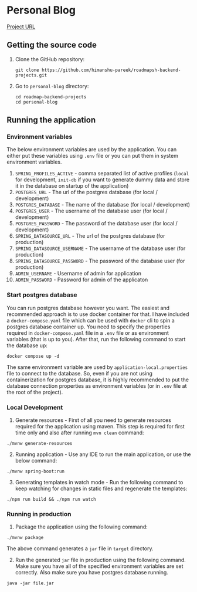 # Personal Blog

[Project URL](https://roadmap.sh/projects/personal-blog)

## Getting the source code

1. Clone the GitHub repository:
   ```shell
   git clone https://github.com/himanshu-pareek/roadmapsh-backend-projects.git
    ```
   
2. Go to `personal-blog` directory:
    ```shell
    cd roadmap-backend-projects
    cd personal-blog
    ```

## Running the application

### Environment variables

The below environment variables are used by the application. You can either put these variables using `.env` file or you can put them in system environment variables.

1. `SPRING_PROFILES_ACTIVE` - comma separated list of active profiles (`local` for development, `init-db` if you want to generate dummy data and store it in the database on startup of the application)
2. `POSTGRES_URL` - The url of the postgres database (for local / development)
3. `POSTGRES_DATABASE` - The name of the database (for local / development)
4. `POSTGRES_USER` - The username of the database user (for local / development)
5. `POSTGRES_PASSWORD` - The password of the database user (for local / development)
6. `SPRING_DATASOURCE_URL` - The url of the postgres database (for production)
7. `SPRING_DATASOURCE_USERNAME` - The username of the database user (for production)
8. `SPRING_DATASOURCE_PASSWORD` - The password of the database user (for production)
8. `ADMIN_USERNAME` - Username of admin for application
10. `ADMIN_PASSWORD` - Password for admin of the applicaton

### Start postgres database

You can run postgres database however you want. The easiest and recommended approach is to use docker container for that. I have included a `docker-compose.yaml` file which can be used with `docker` cli to spin a postgres database container up. You need to specify the properties required in `docker-compose.yaml` file in a `.env` file or as environment variables (that is up to you). After that, run the following command to start the database up:

```shell
docker compose up -d
```

The same environment variable are used by `application-local.properties` file to connect to the database. So, even if you are not using containerization for postgres database, it is highly recommended to put the database connection properties as environment variables (or in `.env` file at the root of the project).

### Local Development

1. Generate resources - First of all you need to generate resources required for the application using maven. This step is required for first time only and also after running `mvn clean` command:

```shell
./mvnw generate-resources
```

2. Running application - Use any IDE to run the main application, or use the below command:

```shell
./mvnw spring-boot:run
```

3. Generating templates in watch mode - Run the following command to keep watching for changes in static files and regenerate the templates:

```shell
./npm run build && ./npm run watch
```

### Running in production

1. Package the application using the following command:

```shell
./mvnw package
```

The above command generates a `jar` file in `target` directory.

2. Run the generated `jar` file in production using the following command. Make sure you have all of the specified environment variables are set correctly. Also make sure you have postgres database running.

```shell
java -jar file.jar
```
